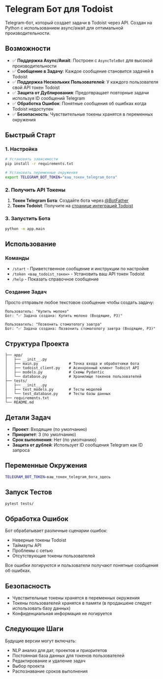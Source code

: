 # Telegram Бот для Todoist

Telegram-бот, который создает задачи в Todoist через API. Создан на Python с использованием async/await для оптимальной производительности.

## Возможности

- ✅ **Поддержка Async/Await**: Построен с `AsyncTeleBot` для высокой производительности
- ✅ **Сообщение в Задачу**: Каждое сообщение становится задачей в Todoist
- ✅ **Поддержка Нескольких Пользователей**: У каждого пользователя свой API токен Todoist
- ✅ **Защита от Дублирования**: Предотвращает повторные задачи используя ID сообщений Telegram
- ✅ **Обработка Ошибок**: Понятные сообщения об ошибках когда Todoist недоступен
- ✅ **Безопасность**: Чувствительные токены хранятся в переменных окружения

## Быстрый Старт

### 1. Настройка

```bash
# Установить зависимости
pip install -r requirements.txt

# Установить переменные окружения
export TELEGRAM_BOT_TOKEN="ваш_токен_telegram_бота"
```

### 2. Получить API Токены

1. **Токен Telegram Бота**: Создайте бота через [@BotFather](https://t.me/BotFather)
2. **Токен Todoist**: Получите на [странице интеграций Todoist](https://todoist.com/prefs/integrations)

### 3. Запустить Бота

```bash
python -m app.main
```

## Использование

### Команды

- `/start` - Приветственное сообщение и инструкции по настройке
- `/token <ваш_todoist_токен>` - Установить ваш API токен Todoist
- `/help` - Показать справочное сообщение

### Создание Задач

Просто отправьте любое текстовое сообщение чтобы создать задачу:

```
Пользователь: "Купить молоко"
Бот: "✅ Задача создана: Купить молоко (Входящие, P3)"

Пользователь: "Позвонить стоматологу завтра"
Бот: "✅ Задача создана: Позвонить стоматологу завтра (Входящие, P3)"
```

## Структура Проекта

```
├── app/
│   ├── __init__.py
│   ├── main.py              # Точка входа и обработчики бота
│   ├── todoist_client.py    # Асинхронный клиент Todoist API
│   ├── models.py            # Схемы Pydantic
│   └── database.py          # Хранилище токенов пользователей
├── tests/
│   ├── __init__.py
│   ├── test_models.py       # Тесты моделей
│   └── test_database.py     # Тесты базы данных
├── requirements.txt
└── README.md
```

## Детали Задач

- **Проект**: Входящие (по умолчанию)
- **Приоритет**: 3 (по умолчанию)
- **Срок выполнения**: Нет (по умолчанию)
- **Защита от дублей**: Использует ID сообщения Telegram как ID запроса

## Переменные Окружения

```bash
TELEGRAM_BOT_TOKEN=ваш_токен_telegram_бота_здесь
```

## Запуск Тестов

```bash
pytest tests/
```

## Обработка Ошибок

Бот обрабатывает различные сценарии ошибок:

- Неверные токены Todoist
- Таймауты API
- Проблемы с сетью
- Отсутствующие токены пользователей

Все ошибки логируются и пользователи получают понятные сообщения об ошибках.

## Безопасность

- Чувствительные токены хранятся в переменных окружения
- Токены пользователей хранятся в памяти (в продакшене следует использовать базу данных)
- Конфиденциальная информация не логируется

## Следующие Шаги

Будущие версии могут включать:

- NLP анализ для дат, проектов и приоритетов
- Постоянная база данных для токенов пользователей
- Редактирование и удаление задач
- Выбор проекта
- Распознавание сроков выполнения